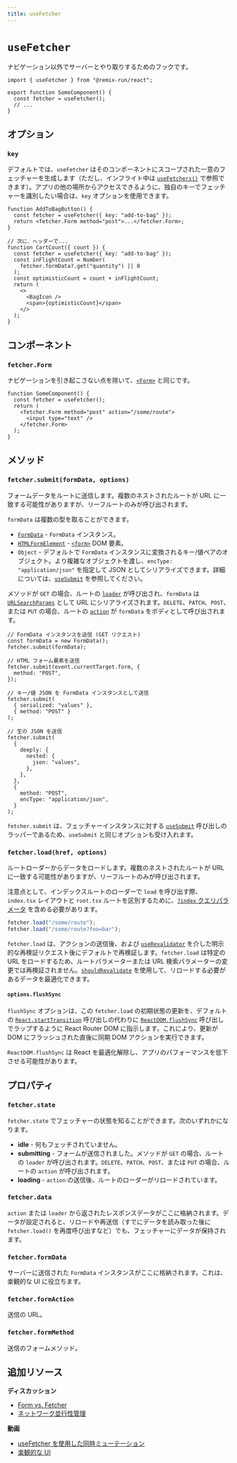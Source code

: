 ```yaml
---
title: useFetcher
---
```


# `useFetcher`

ナビゲーション以外でサーバーとやり取りするためのフックです。

```tsx
import { useFetcher } from "@remix-run/react";

export function SomeComponent() {
  const fetcher = useFetcher();
  // ...
}
```

## オプション

### `key`

デフォルトでは、`useFetcher` はそのコンポーネントにスコープされた一意のフェッチャーを生成します（ただし、インフライト中は [`useFetchers()`][use_fetchers] で参照できます）。アプリの他の場所からアクセスできるように、独自のキーでフェッチャーを識別したい場合は、`key` オプションを使用できます。

```tsx lines=[2,8]
function AddToBagButton() {
  const fetcher = useFetcher({ key: "add-to-bag" });
  return <fetcher.Form method="post">...</fetcher.Form>;
}

// 次に、ヘッダーで...
function CartCount({ count }) {
  const fetcher = useFetcher({ key: "add-to-bag" });
  const inFlightCount = Number(
    fetcher.formData?.get("quantity") || 0
  );
  const optimisticCount = count + inFlightCount;
  return (
    <>
      <BagIcon />
      <span>{optimisticCount}</span>
    </>
  );
}
```

## コンポーネント

### `fetcher.Form`

ナビゲーションを引き起こさない点を除いて、[`<Form>`][form_component] と同じです。

```tsx
function SomeComponent() {
  const fetcher = useFetcher();
  return (
    <fetcher.Form method="post" action="/some/route">
      <input type="text" />
    </fetcher.Form>
  );
}
```

## メソッド

### `fetcher.submit(formData, options)`

フォームデータをルートに送信します。複数のネストされたルートが URL に一致する可能性がありますが、リーフルートのみが呼び出されます。

`formData` は複数の型を取ることができます。

- [`FormData`][form_data] - `FormData` インスタンス。
- [`HTMLFormElement`][html_form_element] - [`<form>`][form_element] DOM 要素。
- `Object` - デフォルトで `FormData` インスタンスに変換されるキー/値ペアのオブジェクト。より複雑なオブジェクトを渡し、`encType: "application/json"` を指定して JSON としてシリアライズできます。詳細については、[`useSubmit`][use-submit] を参照してください。

メソッドが `GET` の場合、ルートの [`loader`][loader] が呼び出され、`formData` は [`URLSearchParams`][url_search_params] として URL にシリアライズされます。`DELETE`、`PATCH`、`POST`、または `PUT` の場合、ルートの [`action`][action] が `formData` をボディとして呼び出されます。

```tsx
// FormData インスタンスを送信 (GET リクエスト)
const formData = new FormData();
fetcher.submit(formData);

// HTML フォーム要素を送信
fetcher.submit(event.currentTarget.form, {
  method: "POST",
});

// キー/値 JSON を FormData インスタンスとして送信
fetcher.submit(
  { serialized: "values" },
  { method: "POST" }
);

// 生の JSON を送信
fetcher.submit(
  {
    deeply: {
      nested: {
        json: "values",
      },
    },
  },
  {
    method: "POST",
    encType: "application/json",
  }
);
```

`fetcher.submit` は、フェッチャーインスタンスに対する [`useSubmit`][use-submit] 呼び出しのラッパーであるため、`useSubmit` と同じオプションも受け入れます。

### `fetcher.load(href, options)`

ルートローダーからデータをロードします。複数のネストされたルートが URL に一致する可能性がありますが、リーフルートのみが呼び出されます。

注意点として、インデックスルートのローダーで `load` を呼び出す際、`index.tsx` レイアウトと `root.tsx` ルートを区別するために、[`?index` クエリパラメータ][index-query-param] を含める必要があります。

```ts
fetcher.load("/some/route");
fetcher.load("/some/route?foo=bar");
```

`fetcher.load` は、アクションの送信後、および [`useRevalidator`][userevalidator] を介した明示的な再検証リクエスト後にデフォルトで再検証します。`fetcher.load` は特定の URL をロードするため、ルートパラメーターまたは URL 検索パラメーターの変更では再検証されません。[`shouldRevalidate`][shouldrevalidate] を使用して、リロードする必要があるデータを最適化できます。

#### `options.flushSync`

`flushSync` オプションは、この `fetcher.load` の初期状態の更新を、デフォルトの [`React.startTransition`][start-transition] 呼び出しの代わりに [`ReactDOM.flushSync`][flush-sync] 呼び出しでラップするように React Router DOM に指示します。これにより、更新が DOM にフラッシュされた直後に同期 DOM アクションを実行できます。

<docs-warning>`ReactDOM.flushSync` は React を最適化解除し、アプリのパフォーマンスを低下させる可能性があります。</docs-warning>

## プロパティ

### `fetcher.state`

`fetcher.state` でフェッチャーの状態を知ることができます。次のいずれかになります。

- **idle** - 何もフェッチされていません。
- **submitting** - フォームが送信されました。メソッドが `GET` の場合、ルートの `loader` が呼び出されます。`DELETE`、`PATCH`、`POST`、または `PUT` の場合、ルートの `action` が呼び出されます。
- **loading** - `action` の送信後、ルートのローダーがリロードされています。

### `fetcher.data`

`action` または `loader` から返されたレスポンスデータがここに格納されます。データが設定されると、リロードや再送信（すでにデータを読み取った後に `fetcher.load()` を再度呼び出すなど）でも、フェッチャーにデータが保持されます。

### `fetcher.formData`

サーバーに送信された `FormData` インスタンスがここに格納されます。これは、楽観的な UI に役立ちます。

### `fetcher.formAction`

送信の URL。

### `fetcher.formMethod`

送信のフォームメソッド。

## 追加リソース

**ディスカッション**

- [Form vs. Fetcher][form_vs_fetcher]
- [ネットワーク並行性管理][network_concurrency_management]

**動画**

- [useFetcher を使用した同時ミューテーション][concurrent_mutations_with_use_fetcher]
- [楽観的な UI][optimistic_ui]

[form_component]: ../components/form
[form_data]: https://developer.mozilla.org/en-US/docs/Web/API/FormData
[html_form_element]: https://developer.mozilla.org/en-US/docs/Web/API/HTMLFormElement
[form_element]: https://developer.mozilla.org/en-US/docs/Web/HTML/Element/form
[loader]: ../route/loader
[url_search_params]: https://developer.mozilla.org/en-US/docs/Web/API/URLSearchParams
[action]: ../route/action
[form_vs_fetcher]: ../discussion/form-vs-fetcher
[network_concurrency_management]: ../discussion/concurrency
[concurrent_mutations_with_use_fetcher]: https://www.youtube.com/watch?v=vTzNpiOk668&list=PLXoynULbYuEDG2wBFSZ66b85EIspy3fy6
[optimistic_ui]: https://www.youtube.com/watch?v=EdB_nj01C80&list=PLXoynULbYuEDG2wBFSZ66b85EIspy3fy6
[use_fetchers]: ./use-fetchers
[flush-sync]: https://react.dev/reference/react-dom/flushSync
[start-transition]: https://react.dev/reference/react/startTransition
[use-submit]: ./use-submit
[userevalidator]: ./use-revalidator
[shouldrevalidate]: ../route/should-revalidate#shouldrevalidate
[index-query-param]: ../guides/index-query-param
